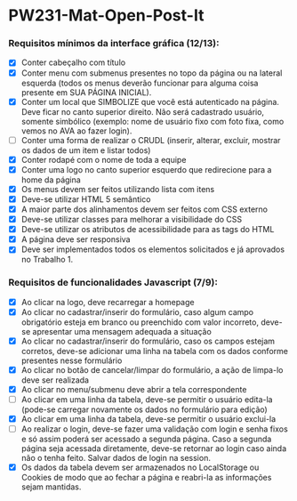 # PW231-Mat-Open-Post-It

### Requisitos mínimos da interface gráfica (12/13): 
- [x] Conter cabeçalho com título
- [x] Conter menu com submenus presentes no topo da página ou na lateral esquerda (todos os menus deverão funcionar para alguma coisa presente em SUA PÁGINA INICIAL).
- [x] Conter um local que SIMBOLIZE que você está autenticado na página. Deve ficar no canto superior direito. Não será cadastrado usuário, somente simbólico (exemplo: nome de usuário fixo com foto fixa, como vemos no AVA ao fazer login).
- [ ] Conter uma forma de realizar o CRUDL (inserir, alterar, excluir, mostrar os dados de um item e listar todos)
- [x] Conter rodapé com o nome de toda a equipe
- [x] Conter uma logo no canto superior esquerdo que redirecione para a home da página
- [x] Os menus devem ser feitos utilizando lista com itens
- [x] Deve-se utilizar HTML 5 semântico
- [x] A maior parte dos alinhamentos devem ser feitos com CSS externo
- [x] Deve-se utilizar classes para melhorar a visibilidade do CSS
- [x] Deve-se utilizar os atributos de acessibilidade para as tags do HTML
- [x] A página deve ser responsiva
- [x] Deve ser implementados todos os elementos solicitados e já aprovados no Trabalho 1.

### Requisitos de funcionalidades Javascript (7/9):
- [x] Ao clicar na logo, deve recarregar a homepage
- [x] Ao clicar no cadastrar/inserir do formulário, caso algum campo obrigatório esteja em branco ou preenchido com valor incorreto, deve-se apresentar uma mensagem adequada a situação
- [x] Ao clicar no cadastrar/inserir do formulário, caso os campos estejam corretos, deve-se adicionar uma linha na tabela com os dados conforme presentes nesse formulário
- [x] Ao clicar no botão de cancelar/limpar do formulário, a ação de limpa-lo deve ser realizada
- [x] Ao clicar no menu/submenu deve abrir a tela correspondente
- [ ] Ao clicar em uma linha da tabela, deve-se permitir o usuário edita-la (pode-se carregar novamente os dados no formulário para edição)
- [x] Ao clicar em uma linha da tabela, deve-se permitir o usuário exclui-la
- [ ] Ao realizar o login, deve-se fazer uma validação com login e senha fixos e só assim poderá ser acessado a segunda página. Caso a segunda página seja acessada diretamente, deve-se retornar ao login caso ainda não o tenha feito. Salvar dados de login na session.
- [x] Os dados da tabela devem ser armazenados no LocalStorage ou Cookies de modo que ao fechar a página e reabri-la as informações sejam mantidas.